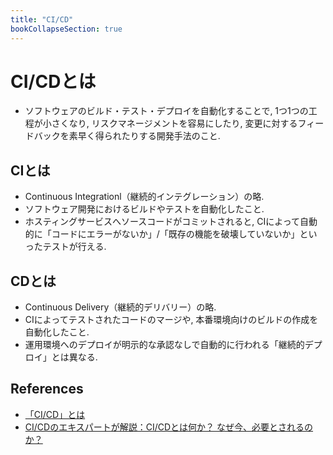 ```yaml
---
title: "CI/CD"
bookCollapseSection: true
---
```


# CI/CDとは
- ソフトウェアのビルド・テスト・デプロイを自動化することで, 1つ1つの工程が小さくなり, リスクマネージメントを容易にしたり,  変更に対するフィードバックを素早く得られたりする開発手法のこと.

## CIとは
- Continuous Integrationl（継続的インテグレーション）の略.
- ソフトウェア開発におけるビルドやテストを自動化したこと.
- ホスティングサービスへソースコードがコミットされると, CIによって自動的に「コードにエラーがないか」/「既存の機能を破壊していないか」といったテストが行える.

## CDとは
- Continuous Delivery（継続的デリバリー）の略.
- CIによってテストされたコードのマージや, 本番環境向けのビルドの作成を自動化したこと.
- 運用環境へのデプロイが明示的な承認なしで自動的に行われる「継続的デプロイ」とは異なる.

## References
- [「CI/CD」とは](https://pfs.nifcloud.com/navi/words/ci_cd.htm)
- [CI/CDのエキスパートが解説：CI/CDとは何か？ なぜ今、必要とされるのか？](https://codezine.jp/article/detail/11083)

